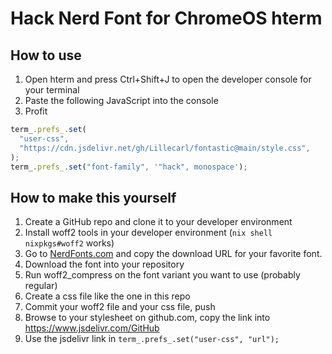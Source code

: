 # Hack Nerd Font for ChromeOS hterm

## How to use

1. Open hterm and press Ctrl+Shift+J to open the developer console for your terminal
2. Paste the following JavaScript into the console
3. Profit

```javascript
term_.prefs_.set(
  "user-css",
  "https://cdn.jsdelivr.net/gh/Lillecarl/fontastic@main/style.css",
);
term_.prefs_.set("font-family", '"hack", monospace');
```

## How to make this yourself

1. Create a GitHub repo and clone it to your developer environment
2. Install woff2 tools in your developer environment (`nix shell nixpkgs#woff2` works)
3. Go to [NerdFonts.com](https://nerdfonts.com) and copy the download URL for your favorite font.
4. Download the font into your repository
5. Run woff2_compress on the font variant you want to use (probably regular)
6. Create a css file like the one in this repo
7. Commit your woff2 file and your css file, push
8. Browse to your stylesheet on github.com, copy the link into https://www.jsdelivr.com/GitHub
9. Use the jsdelivr link in `term_.prefs_.set("user-css", "url");`
